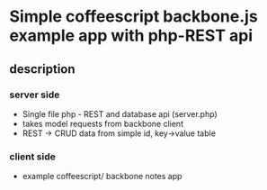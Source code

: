 # Simple coffeescript backbone.js example app with php-REST api

## description

### server side

* Single file php - REST and database api (server.php)
* takes model requests from backbone client
* REST -> CRUD data	from simple id, key->value table

### client side

* example coffeescript/ backbone notes app 

